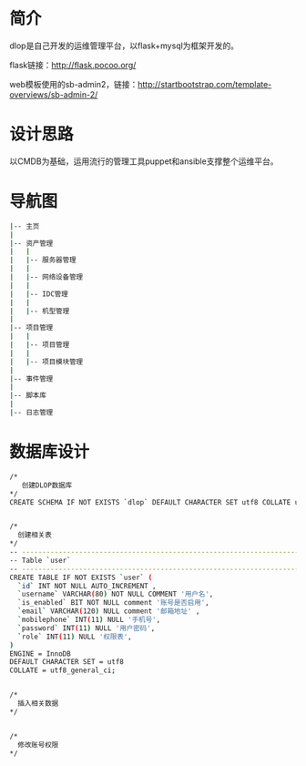 # 简介
dlop是自己开发的运维管理平台，以flask+mysql为框架开发的。

flask链接：http://flask.pocoo.org/

web模板使用的sb-admin2，链接：http://startbootstrap.com/template-overviews/sb-admin-2/

# 设计思路
以CMDB为基础，运用流行的管理工具puppet和ansible支撑整个运维平台。


# 导航图

```bash
|-- 主页
|
|-- 资产管理
|   |
|   |-- 服务器管理
|   |
|   |-- 网络设备管理
|   |
|   |-- IDC管理
|   |
|   |-- 机型管理
|
|-- 项目管理
|   |
|   |-- 项目管理
|   |
|   |-- 项目模块管理
|
|-- 事件管理
|
|-- 脚本库
|
|-- 日志管理
```

# 数据库设计

```bash
/*
   创建DLOP数据库
*/
CREATE SCHEMA IF NOT EXISTS `dlop` DEFAULT CHARACTER SET utf8 COLLATE utf8_general_ci;


/*
  创建相关表
*/
-- -----------------------------------------------------------------------------------
-- Table `user`
-- -----------------------------------------------------------------------------------
CREATE TABLE IF NOT EXISTS `user` (
  `id` INT NOT NULL AUTO_INCREMENT ,
  `username` VARCHAR(80) NOT NULL COMMENT '用户名',
  `is_enabled` BIT NOT NULL comment '账号是否启用',
  `email` VARCHAR(120) NULL comment '邮箱地址' ,
  `mobilephone` INT(11) NULL '手机号',
  `password` INT(11) NULL '用户密码',
  `role` INT(11) NULL '权限表',
)
ENGINE = InnoDB
DEFAULT CHARACTER SET = utf8
COLLATE = utf8_general_ci;


/*
  插入相关数据
*/


/*
  修改账号权限
*/
```

